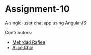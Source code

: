 # Assignment-10
A single-user chat app using AngularJS

Contributors: 
- [Mehrdad Rafiee](https://github.com/mehrdadrafiee)
- [Alice Choi](https://github.com/ahsomchoi)

